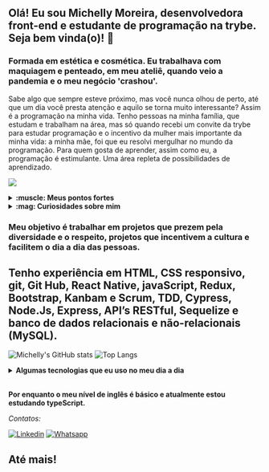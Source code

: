 ## Olá! Eu sou Michelly Moreira, desenvolvedora front-end e estudante de programação na trybe. Seja bem vinda(o)! 👋
### Formada em estética e cosmética. Eu trabalhava com maquiagem e penteado, em meu ateliê, quando veio a pandemia e o meu negócio 'crashou'.
Sabe algo que sempre esteve próximo, mas você nunca olhou de perto, até que um dia você presta atenção e aquilo se torna muito interessante? Assim é a programação na minha vida.
Tenho pessoas na minha família, que estudam e trabalham na área, mas só quando recebi um convite da trybe para estudar programação e o incentivo da mulher mais importante da minha vida: a minha mãe, foi que eu resolvi mergulhar no mundo da programação.
Para quem gosta de aprender, assim como eu, a programação é estimulante. Uma área repleta de possibilidades de aprendizado.

<img src=https://gifs.eco.br/wp-content/uploads/2022/10/gifs-de-jogos-vorazes-em-chamas-34.gif /> </br>

<details>
<summary><strong>:muscle: Meus pontos fortes</strong></summary></br>

- Tenho sede genuína de conhecimento;</br>
- Ser empática com as emoções dos outros;</br>
- Estrategista;</br>
- Meus valores me guiam, não o dinheiro;</br>
- A ação é meu maior professor.</br>

</details>

<details>
<summary><strong>:mag: Curiosidades sobre mim</strong></summary></br>

- Tenho tripofobia. </br>
- Não tomo café, mas gosto do cheiro.</br>
- Meu chocolate favorito é o Caribe, da garoto.</br>
- Na pandemia eu fiz trabalho voluntário, acolhendo pessoas que se sentiam tristes e anciosas.</br>
- Nas horas vagas eu gosto de pintar, maquiar, costurar, ler, assistir reality shows, viajar e estar com a minha família.</br>

</details>

### Meu objetivo é trabalhar em projetos que prezem pela diversidade e o respeito, projetos que incentivem a cultura e facilitem o dia a dia das pessoas.
## Tenho experiência em HTML, CSS responsivo, git, Git Hub, React Native, javaScript, Redux, Bootstrap, Kanbam e Scrum, TDD, Cypress, Node.Js, Express, API’s RESTful, Sequelize e banco de dados relacionais e não-relacionais (MySQL).


![Michelly's GitHub stats](https://github-readme-stats.vercel.app/api?username=Michelly-Moreira&show_icons=true&theme=tokyonight)
![Top Langs](https://github-readme-stats.vercel.app/api/top-langs/?username=Michelly-Moreira&layout=compact&langs_count-16&theme=tokyonight)

<details>
<summary><strong>Algumas tecnologias que eu uso no meu dia a dia</summary></strong></br>
<div style="display: inline_block"></br>
<img align="center" alt="html5" src="https://img.shields.io/badge/HTML5-E34F26?style=for-the-badge&logo=html5&logoColor=white"/>
<img align="center" alt="css3" src="https://img.shields.io/badge/CSS3-1572B6?style=for-the-badge&logo=css3&logoColor=white"/>
<img align="center" alt="javascript" src="https://img.shields.io/badge/JavaScript-323330?style=for-the-badge&logo=javascript&logoColor=F7DF1E"/>
<img align="center" alt="bootstrap" src="https://img.shields.io/badge/Bootstrap-563D7C?style=for-the-badge&logo=bootstrap&logoColor=white"/>
<img align="center" alt="react_router" src="https://img.shields.io/badge/React_Router-CA4245?style=for-the-badge&logo=react-router&logoColor=white"/>
<img align="center" alt="react" src="https://img.shields.io/badge/React-20232A?style=for-the-badge&logo=react&logoColor=61DAFB"/>
<img align="center" alt="redux" src="https://img.shields.io/badge/Redux-593D88?style=for-the-badge&logo=redux&logoColor=white"/>
<img align="center" alt="jest" src="https://img.shields.io/badge/Jest-323330?style=for-the-badge&logo=Jest&logoColor=white"/>
<img align="center" alt="react_testing_library" src="https://img.shields.io/badge/testing%20library-323330?style=for-the-badge&logo=testing-library&logoColor=red"/>
<div style="display: inline_block"></br>
<img align="center" alt="linux" src="https://img.shields.io/badge/Linux-FCC624?style=for-the-badge&logo=linux&logoColor=black"/>
<img align="center" alt="git_hub" src="https://img.shields.io/badge/GitHub-100000?style=for-the-badge&logo=github&logoColor=white"/>
<img align="center" alt="vscode" src="https://img.shields.io/badge/Visual_Studio_Code-0078D4?style=for-the-badge&logo=visual%20studio%20code&logoColor=white"/>
</details></div><br/>

<strong>Por enquanto o meu nível de inglês é básico e atualmente estou estudando typeScript.</strong></br>

*Contatos:*

[![Linkedin](
https://img.shields.io/badge/LinkedIn-0077B5?style=for-the-badge&logo=linkedin&logoColor=white
)](
https://www.linkedin.com/in/michellymoreira/
)
[![Whatsapp](
https://img.shields.io/badge/WhatsApp-25D366?style=for-the-badge&logo=whatsapp&logoColor=white
)](
https://api.whatsapp.com/send?phone=5531994501188
)

## Até mais!
